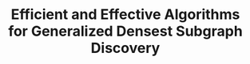 ---
title: "Efficient and Effective Algorithms for Generalized Densest Subgraph Discovery"
authors:
- Yichen Xu
- Chenhao Ma
- Yixiang Fang
- admin



publication_types: ["1"]
publication: In *ACM SIGMOD 2023*
publication_short: In *SIGMOD 2023*
publishDate: "2023-02-18"

abstract: 

#tags:
#- Source Themes
featured: true

links:
- name: Code
  url: https://github.com/Xyc-arch/Efficient-and-Effecive-algorithms-for-generalized-densest-subgraph-discovery
- name: Paper
  url: 'papers/sigmod23-graph.pdf'
---